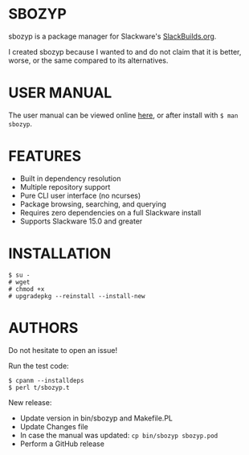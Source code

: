 # SBOZYP

sbozyp is a package manager for Slackware's [SlackBuilds.org](https://slackbuilds.org/).

I created sbozyp because I wanted to and do not claim that it is better, worse, or the same compared to its alternatives.

# USER MANUAL

The user manual can be viewed online [here](./sbozyp.pod), or after install with `$ man sbozyp`.

# FEATURES

* Built in dependency resolution
* Multiple repository support
* Pure CLI user interface (no ncurses)
* Package browsing, searching, and querying
* Requires zero dependencies on a full Slackware install
* Supports Slackware 15.0 and greater

# INSTALLATION

```
$ su -
# wget
# chmod +x 
# upgradepkg --reinstall --install-new
```

# AUTHORS

Do not hesitate to open an issue!

Run the test code:

```
$ cpanm --installdeps
$ perl t/sbozyp.t
```

New release:

* Update version in bin/sbozyp and Makefile.PL
* Update Changes file
* In case the manual was updated: `cp bin/sbozyp sbozyp.pod`
* Perform a GitHub release
```
